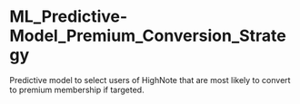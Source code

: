 # ML_Predictive-Model_Premium_Conversion_Strategy
Predictive model to select users of HighNote that are most likely to convert to premium membership if targeted.
